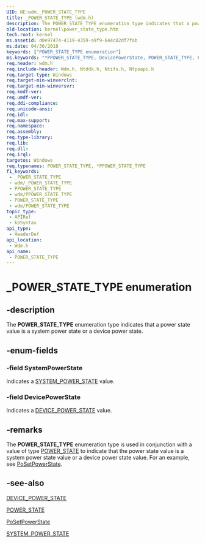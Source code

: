 ```yaml
---
UID: NE:wdm._POWER_STATE_TYPE
title: _POWER_STATE_TYPE (wdm.h)
description: The POWER_STATE_TYPE enumeration type indicates that a power state value is a system power state or a device power state.
old-location: kernel\power_state_type.htm
tech.root: kernel
ms.assetid: d0e97474-4119-4359-a9f9-644c82df7fab
ms.date: 04/30/2018
keywords: ["POWER_STATE_TYPE enumeration"]
ms.keywords: "*PPOWER_STATE_TYPE, DevicePowerState, POWER_STATE_TYPE, POWER_STATE_TYPE enumeration [Kernel-Mode Driver Architecture], PPOWER_STATE_TYPE, PPOWER_STATE_TYPE enumeration pointer [Kernel-Mode Driver Architecture], SystemPowerState, _POWER_STATE_TYPE, kernel.power_state_type, sysenum_bdfdaea1-ec64-4b74-96d0-95641797ebb4.xml, wdm/DevicePowerState, wdm/POWER_STATE_TYPE, wdm/PPOWER_STATE_TYPE, wdm/SystemPowerState"
req.header: wdm.h
req.include-header: Wdm.h, Ntddk.h, Ntifs.h, Ntpoapi.h
req.target-type: Windows
req.target-min-winverclnt: 
req.target-min-winversvr: 
req.kmdf-ver: 
req.umdf-ver: 
req.ddi-compliance: 
req.unicode-ansi: 
req.idl: 
req.max-support: 
req.namespace: 
req.assembly: 
req.type-library: 
req.lib: 
req.dll: 
req.irql: 
targetos: Windows
req.typenames: POWER_STATE_TYPE, *PPOWER_STATE_TYPE
f1_keywords:
 - _POWER_STATE_TYPE
 - wdm/_POWER_STATE_TYPE
 - PPOWER_STATE_TYPE
 - wdm/PPOWER_STATE_TYPE
 - POWER_STATE_TYPE
 - wdm/POWER_STATE_TYPE
topic_type:
 - APIRef
 - kbSyntax
api_type:
 - HeaderDef
api_location:
 - Wdm.h
api_name:
 - POWER_STATE_TYPE
---
```


# _POWER_STATE_TYPE enumeration


## -description

The <b>POWER_STATE_TYPE</b> enumeration type indicates that a power state value is a system power state or a device power state.

## -enum-fields

### -field SystemPowerState

Indicates a <a href="https://docs.microsoft.com/windows-hardware/drivers/ddi/wdm/ne-wdm-_system_power_state">SYSTEM_POWER_STATE</a> value.

### -field DevicePowerState

Indicates a <a href="https://docs.microsoft.com/windows-hardware/drivers/ddi/wudfddi/ne-wudfddi-_device_power_state">DEVICE_POWER_STATE</a> value.

## -remarks

The <b>POWER_STATE_TYPE</b> enumeration type is used in conjunction with a value of type <a href="https://docs.microsoft.com/windows-hardware/drivers/ddi/wdm/ns-wdm-_power_state">POWER_STATE</a> to indicate that the power state value is a system power state value or a device power state value. For an example, see <a href="https://docs.microsoft.com/windows-hardware/drivers/ddi/ntifs/nf-ntifs-posetpowerstate">PoSetPowerState</a>.

## -see-also

<a href="https://docs.microsoft.com/windows-hardware/drivers/ddi/wudfddi/ne-wudfddi-_device_power_state">DEVICE_POWER_STATE</a>



<a href="https://docs.microsoft.com/windows-hardware/drivers/ddi/wdm/ns-wdm-_power_state">POWER_STATE</a>



<a href="https://docs.microsoft.com/windows-hardware/drivers/ddi/ntifs/nf-ntifs-posetpowerstate">PoSetPowerState</a>



<a href="https://docs.microsoft.com/windows-hardware/drivers/ddi/wdm/ne-wdm-_system_power_state">SYSTEM_POWER_STATE</a>

